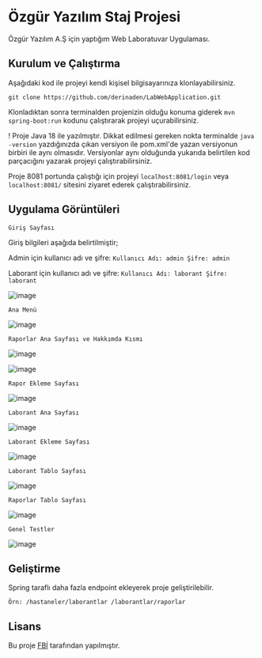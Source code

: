 # Özgür Yazılım Staj Projesi

Özgür Yazılım A.Ş için yaptığım Web Laboratuvar Uygulaması.

## Kurulum ve Çalıştırma

Aşağıdaki kod ile projeyi kendi kişisel bilgisayarınıza klonlayabilirsiniz.

```
git clone https://github.com/derinaden/LabWebApplication.git
```

Klonladıktan sonra terminalden projenizin olduğu konuma giderek 
``
mvn spring-boot:run
``
kodunu çalıştırarak projeyi uçurabilirsiniz.

! Proje Java 18 ile yazılmıştır. Dikkat edilmesi gereken nokta terminalde ``java -version`` yazdığınızda çıkan versiyon ile pom.xml'de yazan versiyonun birbiri ile aynı olmasıdır. Versiyonlar aynı olduğunda yukarıda belirtilen kod parçacığını yazarak projeyi çalıştırabilirsiniz.

Proje 8081 portunda çalıştığı için projeyi 
``localhost:8081/login``
veya
``localhost:8081/``
sitesini ziyaret ederek çalıştırabilirsiniz.

## Uygulama Görüntüleri

``Giriş Sayfası``

Giriş bilgileri aşağıda belirtilmiştir;

Admin için kullanıcı adı ve şifre:
``Kullanıcı Adı: admin Şifre: admin``

Laborant için kullanıcı adı ve şifre:
``Kullanıcı Adı: laborant Şifre: laborant``

![image](https://user-images.githubusercontent.com/57384157/190938923-b0cde30f-4bde-4662-82ed-aaf917a77ad6.png)

``Ana Menü``

![image](https://user-images.githubusercontent.com/57384157/190939491-400fec59-aad1-4536-b128-d6d668703f7b.png)

``Raporlar Ana Sayfası ve Hakkımda Kısmı``

![image](https://user-images.githubusercontent.com/57384157/190939710-1dfc5442-8e3f-44e9-b4bc-890e098dd694.png)

![image](https://user-images.githubusercontent.com/57384157/190939833-6b401b74-7e6b-4ce9-b014-88417633afee.png)

``Rapor Ekleme Sayfası``

![image](https://user-images.githubusercontent.com/57384157/190940702-cc425ce8-e976-44c4-81f8-81714e58dc4f.png)

``Laborant Ana Sayfası``

![image](https://user-images.githubusercontent.com/57384157/190940160-26b60308-812a-439c-89ef-daf2868fd4ee.png)

``Laborant Ekleme Sayfası``

![image](https://user-images.githubusercontent.com/57384157/190940923-1a9dbfa6-159e-4c40-9427-23b7cb63e1ac.png)

``Laborant Tablo Sayfası``

![image](https://user-images.githubusercontent.com/57384157/190940475-a3d7f957-7294-4129-84b8-9816aa876713.png)

``Raporlar Tablo Sayfası``

![image](https://user-images.githubusercontent.com/57384157/190940790-63b43fa9-6fe2-406d-af57-72cf44559e5e.png)

``Genel Testler``

![image](https://user-images.githubusercontent.com/57384157/191248521-e7a67494-82d3-4094-acc8-4a89c5f587e8.png)


## Geliştirme
Spring taraflı daha fazla endpoint ekleyerek proje geliştirilebilir.

``
Örn:
/hastaneler/laborantlar
/laborantlar/raporlar
``

## Lisans
Bu proje [FBİ](https://github.com/derinaden) tarafından yapılmıştır.
